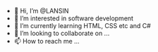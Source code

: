 - 👋 Hi, I’m @LANSIN
- 👀 I’m interested in software development
- 🌱 I’m currently learning HTML, CSS etc and C#
- 💞️ I’m looking to collaborate on ...
- 📫 How to reach me ...

<!---
LANSIN/LANSIN is a ✨ special ✨ repository because its `README.md` (this file) appears on your GitHub profile.
You can click the Preview link to take a look at your changes.
--->
